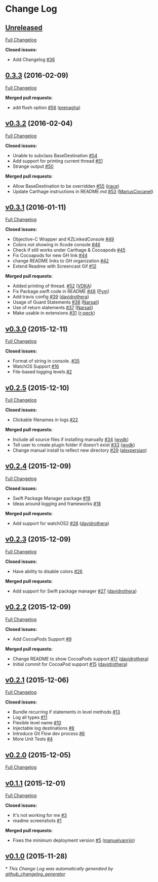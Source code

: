 # Change Log

## [Unreleased](https://github.com/SwiftyBeaver/SwiftyBeaver/tree/HEAD)

[Full Changelog](https://github.com/SwiftyBeaver/SwiftyBeaver/compare/0.3.3...HEAD)

**Closed issues:**

- Add Changelog [\#36](https://github.com/SwiftyBeaver/SwiftyBeaver/issues/36)

## [0.3.3](https://github.com/SwiftyBeaver/SwiftyBeaver/tree/0.3.3) (2016-02-09)
[Full Changelog](https://github.com/SwiftyBeaver/SwiftyBeaver/compare/v0.3.2...0.3.3)

**Merged pull requests:**

- add flush option [\#56](https://github.com/SwiftyBeaver/SwiftyBeaver/pull/56) ([prenagha](https://github.com/prenagha))

## [v0.3.2](https://github.com/SwiftyBeaver/SwiftyBeaver/tree/v0.3.2) (2016-02-04)
[Full Changelog](https://github.com/SwiftyBeaver/SwiftyBeaver/compare/v0.3.1...v0.3.2)

**Closed issues:**

- Unable to subclass BaseDestination [\#54](https://github.com/SwiftyBeaver/SwiftyBeaver/issues/54)
- Add support for printing current thread [\#51](https://github.com/SwiftyBeaver/SwiftyBeaver/issues/51)
- Strange output [\#50](https://github.com/SwiftyBeaver/SwiftyBeaver/issues/50)

**Merged pull requests:**

- Allow BaseDestination to be overridden [\#55](https://github.com/SwiftyBeaver/SwiftyBeaver/pull/55) ([irace](https://github.com/irace))
- Update Carthage instructions in README.md [\#53](https://github.com/SwiftyBeaver/SwiftyBeaver/pull/53) ([MariusCiocanel](https://github.com/MariusCiocanel))

## [v0.3.1](https://github.com/SwiftyBeaver/SwiftyBeaver/tree/v0.3.1) (2016-01-11)
[Full Changelog](https://github.com/SwiftyBeaver/SwiftyBeaver/compare/v0.3.0...v0.3.1)

**Closed issues:**

- Objective-C Wrapper and KZLinkedConsole [\#49](https://github.com/SwiftyBeaver/SwiftyBeaver/issues/49)
- Colors not showing in Xcode console [\#46](https://github.com/SwiftyBeaver/SwiftyBeaver/issues/46)
- Check if still works under Carthage & Cocoapods [\#45](https://github.com/SwiftyBeaver/SwiftyBeaver/issues/45)
- Fix Cocoapods for new GH link [\#44](https://github.com/SwiftyBeaver/SwiftyBeaver/issues/44)
- change README links to GH organization [\#42](https://github.com/SwiftyBeaver/SwiftyBeaver/issues/42)
- Extend Readme with Screencast Gif [\#12](https://github.com/SwiftyBeaver/SwiftyBeaver/issues/12)

**Merged pull requests:**

- Added printing of thread. [\#52](https://github.com/SwiftyBeaver/SwiftyBeaver/pull/52) ([VDKA](https://github.com/VDKA))
- Fix Package.swift code in README [\#48](https://github.com/SwiftyBeaver/SwiftyBeaver/pull/48) ([Pym](https://github.com/Pym))
- Add travis config [\#39](https://github.com/SwiftyBeaver/SwiftyBeaver/pull/39) ([davidrothera](https://github.com/davidrothera))
- Usage of Guard Statements [\#38](https://github.com/SwiftyBeaver/SwiftyBeaver/pull/38) ([Narsail](https://github.com/Narsail))
- Use of return statements [\#37](https://github.com/SwiftyBeaver/SwiftyBeaver/pull/37) ([Narsail](https://github.com/Narsail))
- Make usable in extensions [\#31](https://github.com/SwiftyBeaver/SwiftyBeaver/pull/31) ([r-peck](https://github.com/r-peck))

## [v0.3.0](https://github.com/SwiftyBeaver/SwiftyBeaver/tree/v0.3.0) (2015-12-11)
[Full Changelog](https://github.com/SwiftyBeaver/SwiftyBeaver/compare/v0.2.5...v0.3.0)

**Closed issues:**

- Format of string in console. [\#35](https://github.com/SwiftyBeaver/SwiftyBeaver/issues/35)
- WatchOS Support [\#16](https://github.com/SwiftyBeaver/SwiftyBeaver/issues/16)
- File-based logging levels [\#2](https://github.com/SwiftyBeaver/SwiftyBeaver/issues/2)

## [v0.2.5](https://github.com/SwiftyBeaver/SwiftyBeaver/tree/v0.2.5) (2015-12-10)
[Full Changelog](https://github.com/SwiftyBeaver/SwiftyBeaver/compare/v0.2.4...v0.2.5)

**Closed issues:**

- Clickable filenames in logs [\#22](https://github.com/SwiftyBeaver/SwiftyBeaver/issues/22)

**Merged pull requests:**

- Include all source files if installing manually [\#34](https://github.com/SwiftyBeaver/SwiftyBeaver/pull/34) ([wvdk](https://github.com/wvdk))
- Tell user to create plugin folder if doesn't exist [\#33](https://github.com/SwiftyBeaver/SwiftyBeaver/pull/33) ([wvdk](https://github.com/wvdk))
- Change manual install to reflect new directory [\#29](https://github.com/SwiftyBeaver/SwiftyBeaver/pull/29) ([alexpersian](https://github.com/alexpersian))

## [v0.2.4](https://github.com/SwiftyBeaver/SwiftyBeaver/tree/v0.2.4) (2015-12-09)
[Full Changelog](https://github.com/SwiftyBeaver/SwiftyBeaver/compare/v0.2.3...v0.2.4)

**Closed issues:**

- Swift Package Manager package [\#19](https://github.com/SwiftyBeaver/SwiftyBeaver/issues/19)
- Ideas around logging and frameworks [\#18](https://github.com/SwiftyBeaver/SwiftyBeaver/issues/18)

**Merged pull requests:**

- Add support for watchOS2 [\#28](https://github.com/SwiftyBeaver/SwiftyBeaver/pull/28) ([davidrothera](https://github.com/davidrothera))

## [v0.2.3](https://github.com/SwiftyBeaver/SwiftyBeaver/tree/v0.2.3) (2015-12-09)
[Full Changelog](https://github.com/SwiftyBeaver/SwiftyBeaver/compare/v0.2.2...v0.2.3)

**Closed issues:**

- Have ability to disable colors [\#26](https://github.com/SwiftyBeaver/SwiftyBeaver/issues/26)

**Merged pull requests:**

- Add support for Swift package manager [\#27](https://github.com/SwiftyBeaver/SwiftyBeaver/pull/27) ([davidrothera](https://github.com/davidrothera))

## [v0.2.2](https://github.com/SwiftyBeaver/SwiftyBeaver/tree/v0.2.2) (2015-12-09)
[Full Changelog](https://github.com/SwiftyBeaver/SwiftyBeaver/compare/v0.2.1...v0.2.2)

**Closed issues:**

- Add CocoaPods Support [\#9](https://github.com/SwiftyBeaver/SwiftyBeaver/issues/9)

**Merged pull requests:**

- Change README to show CocoaPods support [\#17](https://github.com/SwiftyBeaver/SwiftyBeaver/pull/17) ([davidrothera](https://github.com/davidrothera))
- Initial commit for CocoaPod support [\#15](https://github.com/SwiftyBeaver/SwiftyBeaver/pull/15) ([davidrothera](https://github.com/davidrothera))

## [v0.2.1](https://github.com/SwiftyBeaver/SwiftyBeaver/tree/v0.2.1) (2015-12-06)
[Full Changelog](https://github.com/SwiftyBeaver/SwiftyBeaver/compare/v0.2.0...v0.2.1)

**Closed issues:**

- Bundle recurring if statements in level methods [\#13](https://github.com/SwiftyBeaver/SwiftyBeaver/issues/13)
- Log all types [\#11](https://github.com/SwiftyBeaver/SwiftyBeaver/issues/11)
- Flexible level name [\#10](https://github.com/SwiftyBeaver/SwiftyBeaver/issues/10)
- Injectable log destinations [\#8](https://github.com/SwiftyBeaver/SwiftyBeaver/issues/8)
- Introduce Git Flow dev process [\#6](https://github.com/SwiftyBeaver/SwiftyBeaver/issues/6)
- More Unit Tests [\#4](https://github.com/SwiftyBeaver/SwiftyBeaver/issues/4)

## [v0.2.0](https://github.com/SwiftyBeaver/SwiftyBeaver/tree/v0.2.0) (2015-12-05)
[Full Changelog](https://github.com/SwiftyBeaver/SwiftyBeaver/compare/v0.1.1...v0.2.0)

## [v0.1.1](https://github.com/SwiftyBeaver/SwiftyBeaver/tree/v0.1.1) (2015-12-01)
[Full Changelog](https://github.com/SwiftyBeaver/SwiftyBeaver/compare/v0.1.0...v0.1.1)

**Closed issues:**

- It's not working for me  [\#3](https://github.com/SwiftyBeaver/SwiftyBeaver/issues/3)
- readme screenshots [\#1](https://github.com/SwiftyBeaver/SwiftyBeaver/issues/1)

**Merged pull requests:**

- Fixes the minimum deployment version [\#5](https://github.com/SwiftyBeaver/SwiftyBeaver/pull/5) ([manuelvanrijn](https://github.com/manuelvanrijn))

## [v0.1.0](https://github.com/SwiftyBeaver/SwiftyBeaver/tree/v0.1.0) (2015-11-28)


\* *This Change Log was automatically generated by [github_changelog_generator](https://github.com/skywinder/Github-Changelog-Generator)*